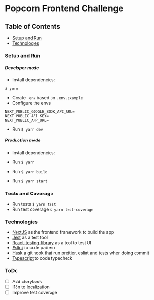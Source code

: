 # Popcorn Frontend Challenge

## Table of Contents

- [Setup and Run](#Setup-and-Run)
- [Technologies](#Technologies)

### Setup and Run

##### Developer mode

- Install dependencies:

```
$ yarn
```

- Create `.env` based on `.env.example`
- Configure the envs

```
NEXT_PUBLIC_GOOGLE_BOOK_API_URL=
NEXT_PUBLIC_API_KEY=
NEXT_PUBLIC_APP_URL=
```

- Run `$ yarn dev`

##### Production mode

- Install dependencies:

- Run `$ yarn`
- Run `$ yarn build`
- Run `$ yarn start`

### Tests and Coverage

- Run tests `$ yarn test`
- Run test coverage `$ yarn test-coverage`

### Technologies

- [NextJS](https://nextjs.org/) as the frontend framework to build the app
- [Jest](https://jestjs.io/) as a test tool
- [React-testing-library](https://testing-library.com/docs/react-testing-library/intro/) as a tool to test UI
- [Eslint](https://eslint.org/) to code pattern
- [Husk](https://github.com/typicode/husky) a git hook that run prettier, eslint and tests when doing commit
- [Typescript](https://www.typescriptlang.org/) to code typecheck

### ToDo
- [ ] Add storybook
- [ ] I18n to localization
- [ ] Improve test coverage
